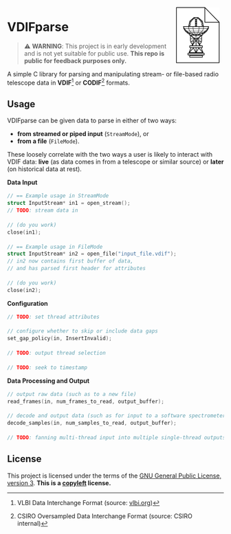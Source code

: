 <img align="right" src="docs/logo.png" style="padding:10px;width:20%;">

# VDIFparse

> :warning: **WARNING**: This project is in early development and is not yet suitable for public use. **This repo is public for feedback purposes only.**

A simple C library for parsing and manipulating stream- or file-based radio telescope data in **VDIF**[^1] or **CODIF**[^2] formats.

[^1]: VLBI Data Interchange Format (source: [vlbi.org](https://vlbi.org/wp-content/uploads/2019/03/VDIF_specification_Release_1.1.1.pdf))
[^2]: CSIRO Oversampled Data Interchange Format (source: CSIRO internal)

## Usage

VDIFparse can be given data to parse in either of two ways: 

* **from streamed or piped input** (`StreamMode`), or 
* **from a file** (`FileMode`). 

These loosely correlate with the two ways a user is likely to interact with VDIF data: **live** (as data comes in from a telescope or similar source) or **later** (on historical data at rest).

**Data Input**

```c
// == Example usage in StreamMode
struct InputStream* in1 = open_stream();
// TODO: stream data in

// (do you work)
close(in1);

// == Example usage in FileMode
struct InputStream* in2 = open_file("input_file.vdif");
// in2 now contains first buffer of data, 
// and has parsed first header for attributes

// (do you work)
close(in2);
```

**Configuration**

```c
// TODO: set thread attributes

// configure whether to skip or include data gaps
set_gap_policy(in, InsertInvalid);

// TODO: output thread selection

// TODO: seek to timestamp
```

**Data Processing and Output**

```c
// output raw data (such as to a new file)
read_frames(in, num_frames_to_read, output_buffer);

// decode and output data (such as for input to a software spectrometer)
decode_samples(in, num_samples_to_read, output_buffer);

// TODO: fanning multi-thread input into multiple single-thread outputs?
```

## License

This project is licensed under the terms of the [GNU General Public License, version 3](https://www.gnu.org/licenses/gpl-3.0.en.html). **This is a [copyleft](https://www.gnu.org/licenses/copyleft.en.html) license.**
